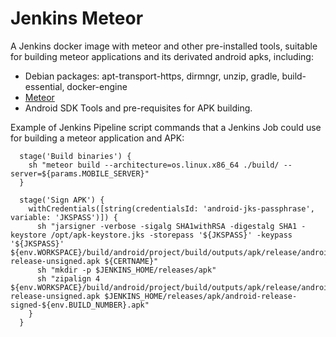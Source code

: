 # Jenkins Meteor

A Jenkins docker image with meteor and other pre-installed tools, suitable for building meteor applications and its derivated android apks, including:
* Debian packages: apt-transport-https, dirmngr, unzip, gradle, build-essential, docker-engine
* [Meteor](https://install.meteor.com/)
* Android SDK Tools and pre-requisites for APK building.

Example of Jenkins Pipeline script commands that a Jenkins Job could use for building a meteor application and APK:
```
  stage('Build binaries') {
    sh "meteor build --architecture=os.linux.x86_64 ./build/ --server=${params.MOBILE_SERVER}"
  }
  
  stage('Sign APK') {
    withCredentials([string(credentialsId: 'android-jks-passphrase', variable: 'JKSPASS')]) {
      sh "jarsigner -verbose -sigalg SHA1withRSA -digestalg SHA1 -keystore /opt/apk-keystore.jks -storepass '${JKSPASS}' -keypass '${JKSPASS}' ${env.WORKSPACE}/build/android/project/build/outputs/apk/release/android-release-unsigned.apk ${CERTNAME}"
      sh "mkdir -p $JENKINS_HOME/releases/apk"
      sh "zipalign 4 ${env.WORKSPACE}/build/android/project/build/outputs/apk/release/android-release-unsigned.apk $JENKINS_HOME/releases/apk/android-release-signed-${env.BUILD_NUMBER}.apk"
    }
  }
  ```

